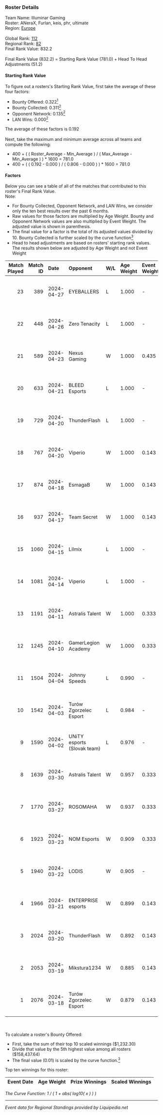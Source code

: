 ### Roster Details<br />
Team Name: Illuminar Gaming<br />
Roster: ANeraX, Furlan, keis, phr, ultimate<br />
Region: [Europe]( ../standings_europe.md)<br />
<br />
Global Rank: [112](../standings_global.md)<br />
Regional Rank: [82]( ../standings_europe.md)<br />
Final Rank Value:  832.2<br />
<br />
Final Rank Value (832.2) = Starting Rank Value (781.0) + Head To Head Adjustments (51.2)<br />

#### Starting Rank Value<br />
To figure out a rosters's Starting Rank Value, first take the average of these four factors:<br />
- Bounty Offered: 0.322[<sup>1</sup>](#table2)
- Bounty Collected: 0.311[<sup>2</sup>](#table1)
- Opponent Network: 0.135[<sup>2</sup>](#table1)
- LAN Wins: 0.000[<sup>2</sup>](#table1)

The average of these factors is 0.192<br />
<br />
Next, take the maximum and minimum average across all teams and compute the following:<br />
- 400 + ( ( Roster_Average - Min_Average ) / ( Max_Average - Min_Average ) ) * 1600 = 781.0
- 400 + ( ( 0.192 - 0.000 ) / ( 0.806 - 0.000 ) ) * 1600 = 781.0


#### Factors<br />
Below you can see a table of all of the matches that contributed to this roster's Final Rank Value.<br />
Note:<br />

- For Bounty Collected, Opponent Network, and LAN Wins, we consider only the ten best results over the past 6 months.
- Raw values for those factors are multiplied by Age Weight. Bounty and Opponent Network values are also multiplied by Event Weight. The adjusted value is shown in parenthesis.
- The final value for a factor is the total of its adjusted values divided by 10. Bounty Collected is further scaled by the curve function[<sup>3</sup>](#curveFunction)
- Head to head adjustments are based on rosters' starting rank values. The results shown below are adjusted by Age Weight and not Event Weight
<span id="table1"></span><br />


| Match Played | Match ID | Date       | Opponent                    | W/L | Age Weight | Event Weight | Bounty Collected | Opponent Network | LAN Wins      | H2H Adj. | Roster                                 |
| -: | -: | :- | :- | :- | :- | :- | :- | :- | :- | -: | :- |
|           23 |      389 | 2024-04-27 | EYEBALLERS                  | L   | 1.000      | -            | -                | -                | -             |   -11.64 | ANeraX, Furlan, keis, phr, ultimate    |
|           22 |      448 | 2024-04-26 | Zero Tenacity               | L   | 1.000      | -            | -                | -                | -             |   -10.82 | ANeraX, Furlan, keis, phr, ultimate    |
|           21 |      589 | 2024-04-23 | Nexus Gaming                | W   | 1.000      | 0.435        | 0.031 (0.014)    | 0.772 (0.335)    | false (0.000) |    18.35 | ANeraX, Furlan, keis, phr, ultimate    |
|           20 |      633 | 2024-04-21 | BLEED Esports               | L   | 1.000      | -            | -                | -                | -             |    -4.59 | ANeraX, Furlan, keis, phr, ultimate    |
|           19 |      729 | 2024-04-20 | ThunderFlash                | L   | 1.000      | -            | -                | -                | -             |   -17.83 | ANeraX, Furlan, keis, phr, ultimate    |
|           18 |      767 | 2024-04-20 | Viperio                     | W   | 1.000      | 0.143        | 0.006 (0.001)    | -                | false (0.000) |    12.12 | ANeraX, Furlan, keis, phr, ultimate    |
|           17 |      874 | 2024-04-18 | EsmagaB                     | W   | 1.000      | 0.143        | 0.016 (0.002)    | 0.559 (0.080)    | false (0.000) |    15.59 | ANeraX, Furlan, keis, phr, ultimate    |
|           16 |      937 | 2024-04-17 | Team Secret                 | W   | 1.000      | 0.143        | -                | 0.368 (0.053)    | false (0.000) |    10.30 | ANeraX, Furlan, keis, phr, ultimate    |
|           15 |     1060 | 2024-04-15 | Lilmix                      | L   | 1.000      | -            | -                | -                | -             |   -20.61 | ANeraX, Furlan, phr, splawik, ultimate |
|           14 |     1081 | 2024-04-14 | Viperio                     | L   | 1.000      | -            | -                | -                | -             |   -18.86 | ANeraX, Furlan, keis, phr, ultimate    |
|           13 |     1191 | 2024-04-11 | Astralis Talent             | W   | 1.000      | 0.333        | 0.030 (0.010)    | 0.613 (0.204)    | false (0.000) |    16.44 | ANeraX, Furlan, keis, phr, ultimate    |
|           12 |     1245 | 2024-04-10 | GamerLegion Academy         | W   | 1.000      | 0.333        | 0.043 (0.014)    | 0.567 (0.189)    | false (0.000) |    17.12 | ANeraX, Furlan, keis, phr, ultimate    |
|           11 |     1504 | 2024-04-04 | Johnny Speeds               | L   | 0.990      | -            | -                | -                | -             |   -14.20 | ANeraX, Furlan, phr, splawik, ultimate |
|           10 |     1542 | 2024-04-03 | Turów Zgorzelec Esport      | L   | 0.984      | -            | -                | -                | -             |   -17.67 | ANeraX, Furlan, keis, phr, ultimate    |
|            9 |     1590 | 2024-04-02 | UNiTY esports (Slovak team) | L   | 0.976      | -            | -                | -                | -             |   -13.13 | ANeraX, Furlan, keis, phr, ultimate    |
|            8 |     1639 | 2024-03-30 | Astralis Talent             | W   | 0.957      | 0.333        | 0.030 (0.010)    | 0.613 (0.196)    | false (0.000) |    15.40 | ANeraX, Furlan, keis, phr, ultimate    |
|            7 |     1770 | 2024-03-27 | ROSOMAHA                    | W   | 0.937      | 0.333        | -                | 0.136 (0.042)    | false (0.000) |     5.19 | ANeraX, Furlan, keis, phr, ultimate    |
|            6 |     1923 | 2024-03-23 | NOM Esports                 | W   | 0.909      | 0.333        | -                | 0.374 (0.113)    | false (0.000) |     9.79 | ANeraX, Furlan, keis, phr, ultimate    |
|            5 |     1940 | 2024-03-22 | LODIS                       | W   | 0.905      | -            | -                | -                | false (0.000) |     5.64 | ANeraX, Furlan, keis, phr, ultimate    |
|            4 |     1966 | 2024-03-21 | ENTERPRISE esports          | W   | 0.899      | 0.143        | 0.039 (0.005)    | 0.476 (0.061)    | -             |    18.00 | ANeraX, Furlan, keis, phr, ultimate    |
|            3 |     2024 | 2024-03-20 | ThunderFlash                | W   | 0.892      | 0.143        | 0.023 (0.003)    | -                | -             |    12.62 | ANeraX, Furlan, keis, phr, ultimate    |
|            2 |     2053 | 2024-03-19 | Mikstura1234                | W   | 0.885      | 0.143        | 0.003 (0.000)    | -                | -             |     8.71 | ANeraX, Furlan, keis, phr, ultimate    |
|            1 |     2076 | 2024-03-18 | Turów Zgorzelec Esport      | W   | 0.879      | 0.143        | 0.019 (0.002)    | 0.640 (0.080)    | -             |    15.28 | ANeraX, Furlan, keis, phr, ultimate    |

<br />
<span id="table2"></span><br />
To calculate a roster's Bounty Offered:<br />

- First, take the sum of their top 10 scaled winnings ($1,232.30)
- Divide that value by the 5th highest value among all rosters ($158,437.64)
- The final value (0.01) is scaled by the curve function.[<sup>3</sup>](#curveFunction)

Top ten winnings for this roster:<br />

| Event Date | Age Weight | Prize Winnings | Scaled Winnings |
| :- | -: | :- | :- |


<span id="curveFunction"></span>_The Curve Function: 1 / ( 1 + abs( log10( x ) ) )_<br />

---
_Event data for Regional Standings provided by Liquipedia.net_<br />
